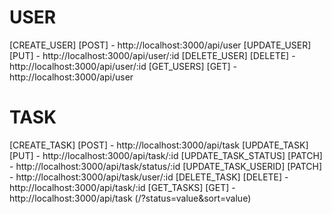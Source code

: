 # <Task Tracker API>

# USER
[CREATE_USER] [POST] - http://localhost:3000/api/user
[UPDATE_USER] [PUT] - http://localhost:3000/api/user/:id
[DELETE_USER] [DELETE] - http://localhost:3000/api/user/:id
[GET_USERS] [GET] - http://localhost:3000/api/user

# TASK
[CREATE_TASK] [POST] - http://localhost:3000/api/task
[UPDATE_TASK] [PUT] - http://localhost:3000/api/task/:id
[UPDATE_TASK_STATUS] [PATCH] - http://localhost:3000/api/task/status/:id
[UPDATE_TASK_USERID] [PATCH] - http://localhost:3000/api/task/user/:id
[DELETE_TASK] [DELETE] - http://localhost:3000/api/task/:id
[GET_TASKS] [GET] - http://localhost:3000/api/task (/?status=value&sort=value)
